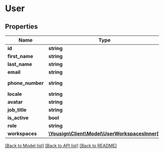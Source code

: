 # User

## Properties
Name | Type | Description | Notes
------------ | ------------- | ------------- | -------------
**id** | **string** |  | 
**first_name** | **string** |  | 
**last_name** | **string** |  | 
**email** | **string** |  | 
**phone_number** | **string** | E.164 format | 
**locale** | **string** |  | 
**avatar** | **string** |  | 
**job_title** | **string** |  | 
**is_active** | **bool** |  | 
**role** | **string** |  | 
**workspaces** | [**\Yousign\Client\Model\UserWorkspacesInner[]**](UserWorkspacesInner.md) |  | [optional] 

[[Back to Model list]](../../README.md#documentation-for-models) [[Back to API list]](../../README.md#documentation-for-api-endpoints) [[Back to README]](../../README.md)
